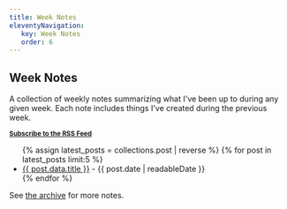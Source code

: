 ```yaml
---
title: Week Notes
eleventyNavigation:
   key: Week Notes
   order: 6
---
```

<h2>Week Notes</h2>
A collection of weekly notes summarizing what I've been up to during any given week. Each note includes things I've created during the previous week.
<p><sub><strong><a href="/feed/feed.xml">Subscribe to the RSS Feed</a></strong></sub></p>


<ul>
{% assign latest_posts = collections.post | reverse %} 
{% for post in latest_posts limit:5 %}
<li><a href="{{post.url}}">{{ post.data.title }}</a> - {{ post.date | readableDate }}</li>
{% endfor %}
</ul>


<p>See <a href="/archive/">the archive</a> for more notes.</p>
